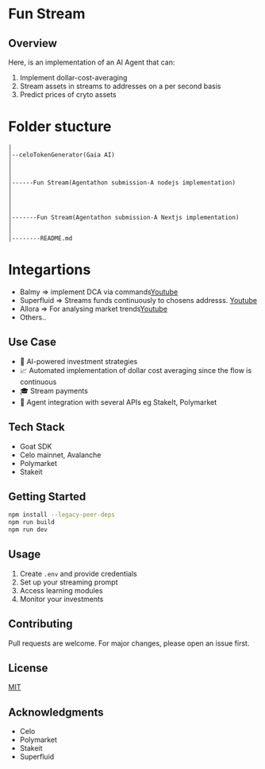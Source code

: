 # Fun Stream
## Overview
Here, is an implementation of an AI Agent that can:
1. Implement dollar-cost-averaging
2. Stream assets in streams to addresses on a per second basis
3. Predict prices of cryto assets

# Folder stucture
```
│
│--celoTokenGenerator(Gaia AI)
│
│
│
│------Fun Stream(Agentathon submission-A nodejs implementation)
│
│
│
│
│-------Fun Stream(Agentathon submission-A Nextjs implementation)
│
│
│--------README.md
```
# Integartions
- Balmy => implement DCA via commands[Youtube](https://youtu.be/S-sqCLpbSrY)
- Superfluid => Streams funds continuously to chosens addresss. [Youtube](https://youtu.be/o7nnkkucXWU)
- Allora => For analysing market trends[Youtube](https://youtu.be/S-sqCLpbSrY)
- Others..

## Use Case
- 🤖 AI-powered investment strategies
- 📈 Automated implementation of dollar cost averaging since the flow is continuous
- 🎓 Stream payments
- 🔄 Agent integration with several APIs eg  StakeIt, Polymarket


## Tech Stack
- Goat SDK
- Celo mainnet, Avalanche
- Polymarket
- Stakeit


## Getting Started
```bash
npm install --legacy-peer-deps
npm run build
npm run dev
```

## Usage
1. Create `.env` and provide credentials
2. Set up your streaming prompt
3. Access learning modules
4. Monitor your investments

## Contributing
Pull requests are welcome. For major changes, please open an issue first.

## License
[MIT](https://choosealicense.com/licenses/mit/)

## Acknowledgments
- Celo
- Polymarket
- Stakeit
- Superfluid
